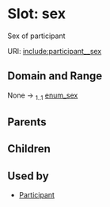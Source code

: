 
# Slot: sex


Sex of participant

URI: [include:participant__sex](https://w3id.org/include/participant__sex)


## Domain and Range

None &#8594;  <sub>1..1</sub> [enum_sex](enum_sex.md)

## Parents


## Children


## Used by

 * [Participant](Participant.md)
